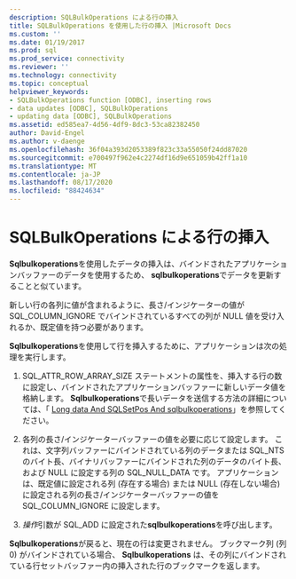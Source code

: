 ```yaml
---
description: SQLBulkOperations による行の挿入
title: SQLBulkOperations を使用した行の挿入 |Microsoft Docs
ms.custom: ''
ms.date: 01/19/2017
ms.prod: sql
ms.prod_service: connectivity
ms.reviewer: ''
ms.technology: connectivity
ms.topic: conceptual
helpviewer_keywords:
- SQLBulkOperations function [ODBC], inserting rows
- data updates [ODBC], SQLBulkOperations
- updating data [ODBC], SQLBulkOperations
ms.assetid: ed585ea7-4d56-4df9-8dc3-53ca82382450
author: David-Engel
ms.author: v-daenge
ms.openlocfilehash: 36f04a393d2053389f823c33a55050f24dd87020
ms.sourcegitcommit: e700497f962e4c2274df16d9e651059b42ff1a10
ms.translationtype: MT
ms.contentlocale: ja-JP
ms.lasthandoff: 08/17/2020
ms.locfileid: "88424634"
---
```

# <a name="inserting-rows-with-sqlbulkoperations"></a>SQLBulkOperations による行の挿入
**Sqlbulkoperations**を使用したデータの挿入は、バインドされたアプリケーションバッファーのデータを使用するため、 **sqlbulkoperations**でデータを更新することと似ています。  
  
 新しい行の各列に値が含まれるように、長さ/インジケーターの値が SQL_COLUMN_IGNORE でバインドされているすべての列が NULL 値を受け入れるか、既定値を持つ必要があります。  
  
 **Sqlbulkoperations**を使用して行を挿入するために、アプリケーションは次の処理を実行します。  
  
1.  SQL_ATTR_ROW_ARRAY_SIZE ステートメントの属性を、挿入する行の数に設定し、バインドされたアプリケーションバッファーに新しいデータ値を格納します。 **Sqlbulkoperations**で長いデータを送信する方法の詳細については、「 [Long data And SQLSetPos And sqlbulkoperations](../../../odbc/reference/develop-app/long-data-and-sqlsetpos-and-sqlbulkoperations.md)」を参照してください。  
  
2.  各列の長さ/インジケーターバッファーの値を必要に応じて設定します。 これは、文字列バッファーにバインドされている列のデータまたは SQL_NTS のバイト長、バイナリバッファーにバインドされた列のデータのバイト長、および NULL に設定する列の SQL_NULL_DATA です。 アプリケーションは、既定値に設定される列 (存在する場合) または NULL (存在しない場合) に設定される列の長さ/インジケーターバッファーの値を SQL_COLUMN_IGNORE に設定します。  
  
3.  *操作*引数が SQL_ADD に設定された**sqlbulkoperations**を呼び出します。  
  
 **Sqlbulkoperations**が戻ると、現在の行は変更されません。 ブックマーク列 (列 0) がバインドされている場合、 **Sqlbulkoperations** は、その列にバインドされている行セットバッファー内の挿入された行のブックマークを返します。
